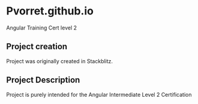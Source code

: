 # Pvorret.github.io
Angular Training Cert level 2

## Project creation
Project was originally created in Stackblitz.

## Project Description
Project is purely intended for the Angular Intermediate Level 2 Certification
